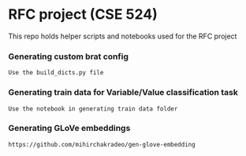 # RFC project (CSE 524)

This repo holds helper scripts and notebooks used for the RFC project

### Generating custom brat config

	Use the build_dicts.py file
	
### Generating train data for Variable/Value classification task

	Use the notebook in generating train data folder
	
### Generating GLoVe embeddings
	
	https://github.com/mihirchakradeo/gen-glove-embedding
